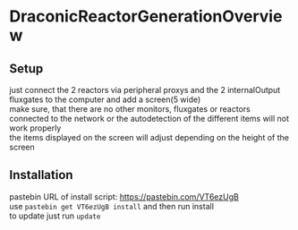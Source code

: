 # DraconicReactorGenerationOverview
## Setup
just connect the 2 reactors via peripheral proxys and the 2 internalOutput fluxgates to the computer and add a screen(5 wide)
<br>make sure, that there are no other monitors, fluxgates or reactors connected to the network or the autodetection of the different items will not work properly
<br>the items displayed on the screen will adjust depending on the height of the screen
## Installation
pastebin URL of install script: https://pastebin.com/VT6ezUgB
<br>use <code>pastebin get VT6ezUgB install</code> and then run install
<br>to update just run <code>update</code>
